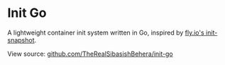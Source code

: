 # Init Go

A lightweight container init system written in Go, inspired by [fly.io's init-snapshot](https://github.com/superfly/init-snapshot).

View source: [github.com/TheRealSibasishBehera/init-go](https://github.com/TheRealSibasishBehera/init-go)
